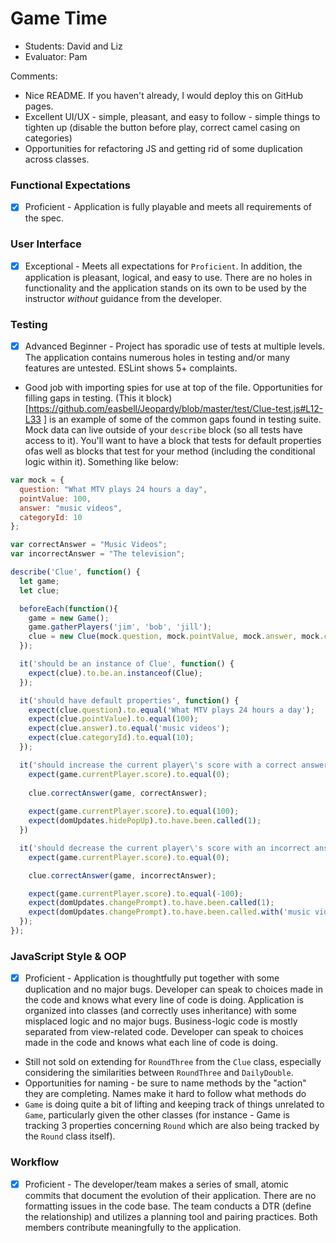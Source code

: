 # Game Time
* Students: David and Liz
* Evaluator: Pam

Comments:
* Nice README. If you haven't already, I would deploy this on GitHub pages.
* Excellent UI/UX - simple, pleasant, and easy to follow - simple things to tighten up (disable the button before play, correct camel casing on categories)
* Opportunities for refactoring JS and getting rid of some duplication across classes.

### Functional Expectations

* [x] Proficient - Application is fully playable and meets all requirements of the spec.

### User Interface

* [x] Exceptional -  Meets all expectations for `Proficient`. In addition, the application is pleasant, logical, and easy to use. There are no holes in functionality and the application stands on its own to be used by the instructor _without_ guidance from the developer.

### Testing

* [x] Advanced Beginner - Project has sporadic use of tests at multiple levels. The application contains numerous holes in testing and/or many features are untested. ESLint shows 5+ complaints.

* Good job with importing spies for use at top of the file. Opportunities for filling gaps in testing. 
(This it block)[https://github.com/easbell/Jeopardy/blob/master/test/Clue-test.js#L12-L33 ] is an example of some of the common gaps found in testing suite. Mock data can live outside of your `describe` block (so all tests have access to it). You'll want to have a block that tests for default properties ofas well as blocks that test for your method (including the conditional logic within it). Something like below:

```js
var mock = {
  question: "What MTV plays 24 hours a day",
  pointValue: 100,
  answer: "music videos",
  categoryId: 10
};

var correctAnswer = "Music Videos";
var incorrectAnswer = "The television";

describe('Clue', function() {
  let game;
  let clue;

  beforeEach(function(){
    game = new Game();
    game.gatherPlayers('jim', 'bob', 'jill');
    clue = new Clue(mock.question, mock.pointValue, mock.answer, mock.categoryId);
  });

  it('should be an instance of Clue', function() {
    expect(clue).to.be.an.instanceof(Clue);
  });

  it('should have default properties', function() {
    expect(clue.question).to.equal('What MTV plays 24 hours a day');
    expect(clue.pointValue).to.equal(100);
    expect(clue.answer).to.equal('music videos');
    expect(clue.categoryId).to.equal(10);
  });

  it('should increase the current player\'s score with a correct answer', function() {
    expect(game.currentPlayer.score).to.equal(0);
    
    clue.correctAnswer(game, correctAnswer);
    
    expect(game.currentPlayer.score).to.equal(100);
    expect(domUpdates.hidePopUp).to.have.been.called(1);
  })

  it('should decrease the current player\'s score with an incorrect answer', function() {
    expect(game.currentPlayer.score).to.equal(0);

    clue.correctAnswer(game, incorrectAnswer);

    expect(game.currentPlayer.score).to.equal(-100);
    expect(domUpdates.changePrompt).to.have.been.called(1);
    expect(domUpdates.changePrompt).to.have.been.called.with('music videos');
  });
});

```

### JavaScript Style & OOP

* [x] Proficient - Application is thoughtfully put together with some duplication and no major bugs. Developer can speak to choices made in the code and knows what every line of code is doing. Application is organized into classes (and correctly uses inheritance) with some misplaced logic and no major bugs. Business-logic code is mostly separated from view-related code. Developer can speak to choices made in the code and knows what each line of code is doing.

* Still not sold on extending for `RoundThree` from the `Clue` class, especially considering the similarities between `RoundThree` and `DailyDouble`.
* Opportunities for naming - be sure to name methods by the "action" they are completing. Names make it hard to follow what methods do
* `Game` is doing quite a bit of lifting and keeping track of things unrelated to `Game`, particularly given the other classes (for instance - Game is tracking 3 properties concerning `Round` which are also being tracked by the `Round` class itself). 
  
### Workflow

* [x] Proficient - The developer/team makes a series of small, atomic commits that document the evolution of their application. There are no formatting issues in the code base. The team conducts a DTR (define the relationship) and utilizes a planning tool and pairing practices. Both members contribute meaningfully to the application.
